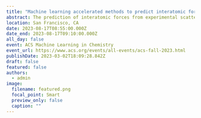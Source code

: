 ```yaml
---
title: "Machine learning accelerated methods to predict interatomic forces from experimental structure measurements"
abstract: The prediction of interatomic forces from experimental scattering data is a historic inverse problem in statistical mechanics from both a theoretical and computational perspective. However, one of the biggest challenges for data-driven solutions to inverse problems is the computational expense of evaluating expensive models of fluid structures. Here a set of discrete Gaussian process surrogate models is proposed to accelerate the estimation of structure factors, enabling force field optimization to experimental scattering data with probabilistic machine learning techniques. Applying this technique to a (n-6) Mie fluid, we find that details of the interatomic force can be determined accurately within the uncertainty of existing experimental scattering instruments, challenging the widely held view that structure is insensitive to interatomic forces. We conclude that machine learning accelerated methods for structure factor characterization and uncertainty quantification are an attractive tool to study self-assembly and structural properties of materials and fundamental interatomic interactions.
location: San Francisco, CA
date: 2023-08-17T08:55:00.000Z
date_end: 2023-08-17T09:10:00.000Z
all_day: false
event: ACS Machine Learning in Chemistry
event_url: https://www.acs.org/events/all-events/acs-fall-2023.html
publishDate: 2023-03-02T18:09:28.842Z
draft: false
featured: false
authors:
  - admin
image:
  filename: featured.png
  focal_point: Smart
  preview_only: false
  caption: ""
---
```

